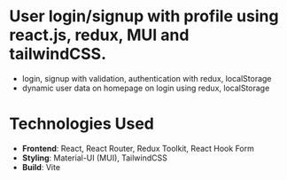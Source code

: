 # User login/signup with profile using react.js, redux, MUI and tailwindCSS.
- login, signup with validation, authentication with redux, localStorage
- dynamic user data on homepage on login using redux, localStorage


# Technologies Used

- **Frontend**: React, React Router, Redux Toolkit, React Hook Form
- **Styling**: Material-UI (MUI), TailwindCSS   
- **Build**: Vite